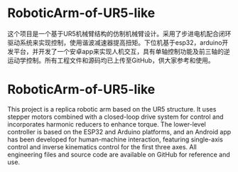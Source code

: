 # RoboticArm-of-UR5-like
这个项目是一个基于UR5机械臂结构的仿制机械臂设计。采用了步进电机配合闭环驱动系统来实现控制，使用谐波减速器提高扭矩。下位机基于esp32，arduino开发平台，并开发了一个安卓app来实现人机交互，具有单轴控制功能及前三轴的逆运动学控制。所有工程文件和源码均已上传至GitHub，供大家参考和使用。

# RoboticArm-of-UR5-like
This project is a replica robotic arm based on the UR5 structure. It uses stepper motors combined with a closed-loop drive system for control and incorporates harmonic reducers to enhance torque. The lower-level controller is based on the ESP32 and Arduino platforms, and an Android app has been developed for human-machine interaction, featuring single-axis control and inverse kinematics control for the first three axes. All engineering files and source code are available on GitHub for reference and use.
